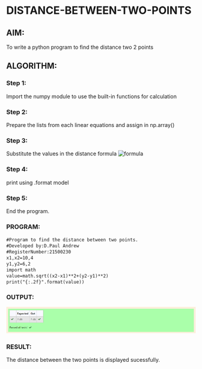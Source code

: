 # DISTANCE-BETWEEN-TWO-POINTS

## AIM:
To write a python program to find the distance two 2 points
## ALGORITHM:
### Step 1: 
Import the numpy module to use the built-in functions for calculation
### Step 2: 
Prepare the lists from each linear equations and assign in np.array()
### Step 3: 
Substitute the values in the distance formula  ![formula](./formula.pngs)
### Step 4: 
print using .format model
### Step 5: 
End the program.
### PROGRAM:
```
#Program to find the distance between two points.
#Developed by:D.Paul Andrew
#RegisterNumber:21500230
x1,x2=10,4
y1,y2=6,2
import math
value=math.sqrt((x2-x1)**2+(y2-y1)**2)
print("{:.2f}".format(value))
```

### OUTPUT:
![OUTPUT](./output.png)

### RESULT:
The distance between the two points is displayed sucessfully.